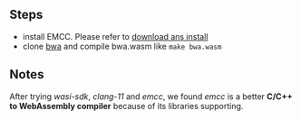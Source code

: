 ## Steps

- install EMCC. Please refer to [download ans install](https://emscripten.org/docs/getting_started/downloads.html)
- clone [bwa](https://github.com/lh3/bwa) and compile bwa.wasm like `make bwa.wasm`


## Notes

After trying *wasi-sdk*, *clang-11* and *emcc*, we found *emcc* is a better **C/C++ to WebAssembly compiler** because of its libraries supporting.

